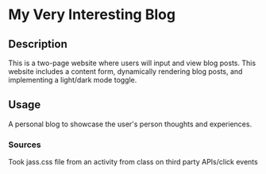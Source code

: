 # My Very Interesting Blog

## Description

This is a two-page website where users will input and view blog posts. This website includes a content form, dynamically rendering blog posts, and implementing a light/dark mode toggle. 

## Usage

A personal blog to showcase the user's person thoughts and experiences.

### Sources

Took jass.css file from an activity from class on third party APIs/click events


